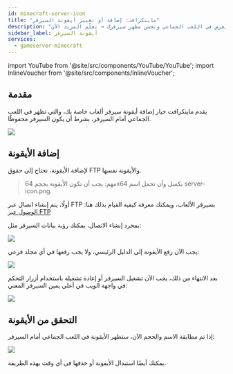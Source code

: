 ```yaml
---
id: minecraft-server-icon
title: "ماينكرافت: إضافة أو تغيير أيقونة السيرفر"
description: "اكتشف كيف تخصص أيقونة سيرفر ألعاب ماينكرافت الخاصة بك للعرض في اللعب الجماعي وتحسن مظهر سيرفرك → تعلّم المزيد الآن"
sidebar_label: أيقونة السيرفر
services:
  - gameserver-minecraft
---
```


import YouTube from '@site/src/components/YouTube/YouTube';
import InlineVoucher from '@site/src/components/InlineVoucher';


## مقدمة
يقدم ماينكرافت خيار إضافة أيقونة سيرفر ألعاب خاصة بك، والتي تظهر في اللعب الجماعي أمام السيرفر، بشرط أن يكون السيرفر محفوظًا.

![](https://screensaver01.zap-hosting.com/index.php/s/zFQLZmRrLWrKN7r/preview)

<YouTube videoId="m5mpKcd9Ur0" imageSrc="https://screensaver01.zap-hosting.com/index.php/s/5EzyAm8SzqDemqf/preview" title="كيفية تغيير الأيقونة على سيرفر ألعاب ماينكرافت الخاص بك" description="هل تشعر أنك تفهم الأمور بشكل أفضل عندما تراها عمليًا؟ نحن هنا من أجلك! استمتع بمشاهدة الفيديو الذي يشرح كل شيء خطوة بخطوة. سواء كنت مستعجلًا أو تفضل التعلم بطريقة ممتعة وتفاعلية!"/>

<InlineVoucher />

## إضافة الأيقونة

لإضافة الأيقونة، تحتاج إلى حقوق FTP والأيقونة نفسها.

>مهم: يجب أن تكون الأيقونة بحجم 64x64 بكسل وأن تحمل اسم server-icon.png.

أولًا، يتم إنشاء اتصال عبر FTP بسيرفر الألعاب، ويمكنك معرفة كيفية القيام بذلك هنا: [الوصول عبر FTP](gameserver-ftpaccess.md)

بمجرد إنشاء الاتصال، يمكنك رؤية بيانات السيرفر مثل:

![](https://screensaver01.zap-hosting.com/index.php/s/jKDxAfWzgiepiTE/preview)

يجب الآن رفع الأيقونة إلى الدليل الرئيسي، ولا يجب رفعها في أي مجلد فرعي:

![](https://screensaver01.zap-hosting.com/index.php/s/dNWE4W5KQ8XgsQs/preview)

بعد الانتهاء من ذلك، يجب الآن تشغيل السيرفر أو إعادة تشغيله باستخدام أزرار التحكم في واجهة الويب في أعلى يمين السيرفر المعني:

![](https://screensaver01.zap-hosting.com/index.php/s/D4RGqboisxJoBa9/preview)

## التحقق من الأيقونة

إذا تم مطابقة الاسم والحجم الآن، ستظهر الأيقونة في اللعب الجماعي أمام السيرفر:

![](https://screensaver01.zap-hosting.com/index.php/s/qzoySiJAPReZDfc/preview)

يمكنك أيضًا استبدال الأيقونة أو حذفها في أي وقت بهذه الطريقة.

<InlineVoucher />